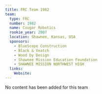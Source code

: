 ```yaml
---
title: FRC Team 1982
team:
  type: FRC
  number: 1982
  name: Cougar Robotics
  rookie_year: 2007
  location: Shawnee, Kansas, USA
  sponsors:
    - BlueScope Construction
    - Black & Veatch
    - Wood by Design
    - Shawnee Mission Education Foundation
    - SHAWNEE MISSION NORTHWEST HIGH
  links:
    Website: 
---
```

No content has been added for this team